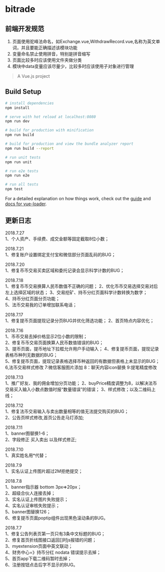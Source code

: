 # bitrade

## 前端开发规范
1. 页面使用驼峰法命名，如Exchange.vue,WithdrawRecord.vue,名称为英文单词，并且要能正确描述该模块功能
2. 变量命名禁止使用拼音，特别是拼音缩写
3. 页面比较多时应该使用文件夹做分类
4. 模块中data变量应该尽量少，比较多时应该使用子对象进行管理

> A Vue.js project

## Build Setup

``` bash
# install dependencies
npm install

# serve with hot reload at localhost:8080
npm run dev

# build for production with minification
npm run build

# build for production and view the bundle analyzer report
npm run build --report

# run unit tests
npm run unit

# run e2e tests
npm run e2e

# run all tests
npm test
```

For a detailed explanation on how things work, check out the [guide](http://vuejs-templates.github.io/webpack/) and [docs for vue-loader](http://vuejs.github.io/vue-loader).


## 更新日志  
2018.7.27   
1、个人资产、手续费、成交金额等固定截取8位小数； 

2018.7.21   
1、修复账户设置绑定支付宝和微信部分页面乱码的BUG； 

2018.7.20   
1、修复币币交易买卖区域和委托记录会显示科学计数的BUG；   

2018.7.18   
1、修复币币交易换算人民币数值不正确的问题； 
2、优化币币交易选择交易对后左上选择区域的状态； 
3、交易挖矿、持币分红页面科学计数转换为数字；  
4、持币分红页面分页功能；  
5、法币交易我的订单增加联系电话；  

2018.7.17   
1、修复提币页面提现记录分页BUG并优化筛选功能；
2、首页特点内容优化；  

2018.7.16   
1、币币交易去掉价格显示2位小数的限制；  
2、修复币币交易页面换算人民币数值错误的BUG；  
3、提币页面，提币地址下拉框允许用户手动输入； 
4、修复提币页面，提现记录表格币种列无数据的BUG；  
5、修复提币页面，提现记录表格选择币种返回的有数据但表格上未显示的BUG；  
6,法币交易样式修改
7:微信客服图片添加
8：聊天内容icon替换
9:提笔精度修改  

2018.7.13   
1、推广好友、我的佣金增加分页功能； 
2、buyPrice精度调整为8，以解决法币交易买入输入小数点数值时报“数量错误”的错误； 
3、样式修改；以及二维码上线； 

2018.7.12   
1、修复法币交易输入与卖出数量相等的值无法提交购买的BUG；  
2、公告页样式修改,首页公告走马灯添加;

2018.7.11   
1、banner图替换1-6；  
2、字段修正 买入卖出 以及样式修正;

2018.7.10  
1、真实姓名用*代替；  

2018.7.9   
1、实名认证上传图片超过2M拒绝提交；

2018.7.8  
1、banner指示器 bottom 3px=>20px；  
2、超级合伙人连接去掉；  
3、实名认证上传图片失败提示；   
4、实名认证审核失败提示；  
5、banner图替换126；  
6、修复提币页面poptip组件出现黑色滚动条的BUG。  

2018.7.7  
1、修复公告列表页第一页只有3条中文标题的BUG；  
2、修复首页折线图接口返回[]时js报错的问题；  
3、myextension页面中英文联动；  
4、财务中心=》持币分红 nodata 错误提示去掉；  
5、首页app下载二维码暂时去掉；  
6、注册按钮点击后字不显示的BUG。  
